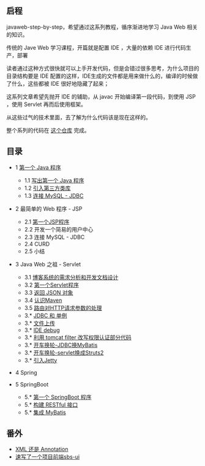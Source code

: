 ## 启程

javaweb-step-by-step，希望通过这系列教程，循序渐进地学习 Java Web 相关的知识。

传统的 Jave Web 学习课程，开篇就是配置 IDE ，大量的依赖 IDE 进行代码生产，部署

读者通过这种方式很快就可以上手开发代码，但是会错过很多思考，为什么项目的目录结构要是 IDE 配置的这样，IDE生成的文件都是用来做什么的，编译的时候做了什么，这些都被 IDE 很好地隐藏了起来；

这系列文章希望先抛开 IDE 的辅助，从 javac 开始编译第一段代码，到使用 JSP ，使用 Servlet 再而后使用框架。

从这些过气的技术里面，去了解为什么代码该是现在这样的。

整个系列的代码在 [这个仓库](https://github.com/weboutin/java-blog) 完成。

## 目录

* 1 [第一个 Java 程序](https://github.com/weboutin/javaweb-step-by-step/blob/main/Step1/)
  * 1.1 [写出第一个 Java 程序](https://github.com/weboutin/javaweb-step-by-step/blob/main/Step1/%E7%AC%AC%E4%B8%80%E4%B8%AAJava%E7%A8%8B%E5%BA%8F.md)
  * 1.2 [引入第三方类库](https://github.com/weboutin/javaweb-step-by-step/blob/main/Step1/%E5%BC%95%E5%85%A5%E7%AC%AC%E4%B8%89%E6%96%B9%E7%B1%BB%E5%BA%93.md)
  * 1.3 [连接 MySQL - JDBC](https://github.com/weboutin/javaweb-step-by-step/blob/main/Step1/%E8%BF%9E%E6%8E%A5MySQL-JDBC.md)
  
* 2 最简单的 Web 程序 - JSP
  * 2.1 [第一个JSP程序](https://github.com/weboutin/javaweb-step-by-step/blob/main/Step2/%E9%83%A8%E7%BD%B2Helloworld.md)
  * 2.2 开发一个简易的用户中心
  * 2.3 连接 MySQL - JDBC
  * 2.4 CURD
  * 2.5 小结
  
* 3 Java Web 之祖 - Servlet
  * 3.1 [博客系统的需求分析和开发文档设计](https://github.com/weboutin/javaweb-step-by-step/blob/main/Step3/%E5%8D%9A%E5%AE%A2%E7%B3%BB%E7%BB%9F%E7%9A%84%E9%9C%80%E6%B1%82%E5%88%86%E6%9E%90%E5%92%8C%E5%BC%80%E5%8F%91%E6%96%87%E6%A1%A3%E8%AE%BE%E8%AE%A1.md)
  * 3.2 [第一个Servlet程序](https://github.com/weboutin/javaweb-step-by-step/blob/main/Step3/%E7%AC%AC%E4%B8%80%E4%B8%AAServlet%E7%A8%8B%E5%BA%8F.md)
  * 3.3 [返回 JSON 对象](https://github.com/weboutin/javaweb-step-by-step/blob/main/Step3/%E8%BF%94%E5%9B%9EJSON%E5%AF%B9%E8%B1%A1.md)
  * 3.4 [认识Maven](https://github.com/weboutin/javaweb-step-by-step/blob/main/Step3/%E8%AE%A4%E8%AF%86Maven.md)
  * 3.5 [路由对HTTP请求参数的处理](https://github.com/weboutin/javaweb-step-by-step/blob/main/Step3/%E8%B7%AF%E7%94%B1%E5%AF%B9HTTP%E8%AF%B7%E6%B1%82%E5%8F%82%E6%95%B0%E7%9A%84%E5%A4%84%E7%90%86.md)
  * 3.* [JDBC 和 单例]()
  * 3.* [文件上传]()
  * 3.* [IDE debug]()
  * 3.* [利用 tomcat filter 改写权限认证部分代码]()
  * 3.* [开车换轮-JDBC换MyBatis](https://github.com/weboutin/javaweb-step-by-step/blob/main/Step3/%E5%BC%80%E8%BD%A6%E6%8D%A2%E8%BD%AE-JDBC%E6%8D%A2MyBatis.md)
  * 3.* [开车换轮-servlet换成Struts2](https://github.com/weboutin/javaweb-step-by-step/blob/main/Step3/%E5%BC%80%E8%BD%A6%E6%8D%A2%E8%BD%AE-servlet%E6%8D%A2%E6%88%90Struts2.md)
  * 3.* [引入Jetty]()
  
* 4 Spring
* 5 SpringBoot
  * 5.* [第一个 SpringBoot 程序](https://github.com/weboutin/javaweb-step-by-step/blob/main/Step5/%E7%AC%AC%E4%B8%80%E4%B8%AA%20SpringBoot%20%E7%A8%8B%E5%BA%8F.md)
  * 5.* [构建 RESTful 接口](https://github.com/weboutin/javaweb-step-by-step/blob/main/Step5/%E7%AC%AC%E4%B8%80%E4%B8%AA%20SpringBoot%20%E7%A8%8B%E5%BA%8F.md)
  * 5.* [集成 MyBatis](#)
## 番外
  * [XML 还是 Annotation](https://github.com/weboutin/javaweb-step-by-step/blob/main/extra/XML%20%E8%BF%98%E6%98%AF%20Annotation.md)
  * [速写了一个项目前端sbs-ui](#)
